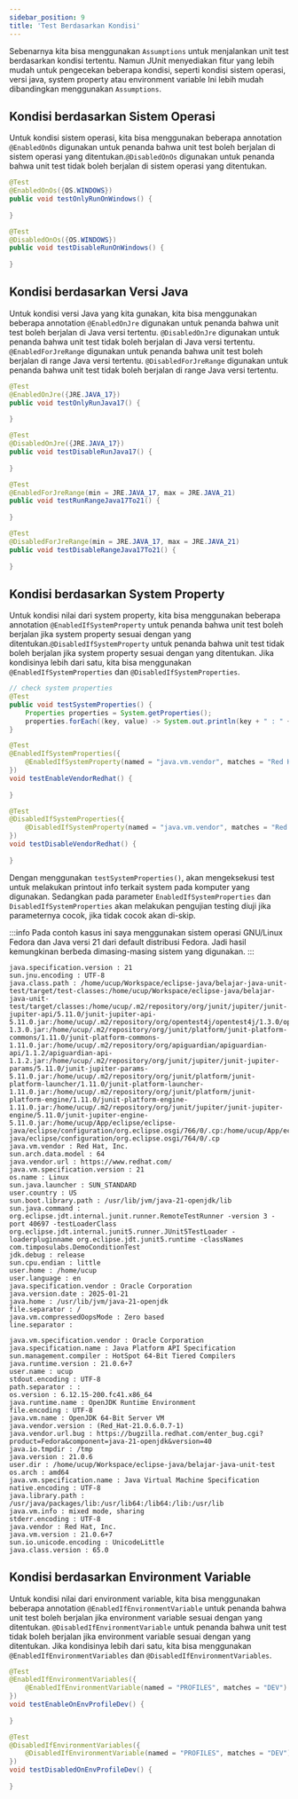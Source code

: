 ```yaml
---
sidebar_position: 9
title: 'Test Berdasarkan Kondisi'
---
```


Sebenarnya kita bisa menggunakan `Assumptions` untuk menjalankan unit test berdasarkan kondisi tertentu. Namun JUnit menyediakan fitur yang lebih mudah untuk pengecekan beberapa kondisi, seperti kondisi sistem operasi, versi java, system property atau environment variable
Ini lebih mudah  dibandingkan menggunakan `Assumptions`.

## Kondisi berdasarkan Sistem Operasi

Untuk kondisi sistem operasi, kita bisa menggunakan beberapa annotation `@EnabledOnOs` digunakan untuk penanda bahwa unit test boleh berjalan di sistem operasi yang ditentukan.`@DisabledOnOs` digunakan untuk penanda bahwa unit test tidak boleh berjalan di sistem operasi yang ditentukan.

```java
@Test
@EnabledOnOs({OS.WINDOWS})
public void testOnlyRunOnWindows() {
    
}

@Test
@DisabledOnOs({OS.WINDOWS})
public void testDisableRunOnWindows() {
    
}
```

## Kondisi berdasarkan Versi Java

Untuk kondisi versi Java yang kita gunakan, kita bisa  menggunakan beberapa annotation `@EnabledOnJre` digunakan untuk penanda bahwa unit test boleh berjalan di Java versi tertentu.
`@DisabledOnJre` digunakan untuk penanda bahwa unit test tidak boleh berjalan di Java versi tertentu. `@EnabledForJreRange` digunakan untuk penanda bahwa unit test boleh berjalan di range Java versi tertentu. `@DisabledForJreRange` digunakan untuk penanda bahwa unit test tidak boleh berjalan di range Java versi tertentu.

```java
@Test
@EnabledOnJre({JRE.JAVA_17})
public void testOnlyRunJava17() {
    
}

@Test
@DisabledOnJre({JRE.JAVA_17})
public void testDisableRunJava17() {
    
}

@Test
@EnabledForJreRange(min = JRE.JAVA_17, max = JRE.JAVA_21)
public void testRunRangeJava17To21() {
    
}

@Test
@DisabledForJreRange(min = JRE.JAVA_17, max = JRE.JAVA_21)
public void testDisableRangeJava17To21() {
    
}
```

## Kondisi berdasarkan System Property

Untuk kondisi nilai dari system property, kita bisa menggunakan beberapa annotation `@EnabledIfSystemProperty` untuk penanda bahwa unit test boleh berjalan jika system property sesuai dengan yang ditentukan.`@DisabledIfSystemProperty` untuk penanda bahwa unit test tidak boleh berjalan jika system property sesuai dengan yang ditentukan. Jika kondisinya lebih dari satu, kita bisa menggunakan `@EnabledIfSystemProperties` dan `@DisabledIfSystemProperties`.

```java
// check system properties
@Test
public void testSystemProperties() {
    Properties properties = System.getProperties();
    properties.forEach((key, value) -> System.out.println(key + " : " + value));
}

@Test
@EnabledIfSystemProperties({
    @EnabledIfSystemProperty(named = "java.vm.vendor", matches = "Red Hat, Inc.")
})
void testEnableVendorRedhat() {
    
}

@Test
@DisabledIfSystemProperties({
    @DisabledIfSystemProperty(named = "java.vm.vendor", matches = "Red Hat, Inc.")
})
void testDisableVendorRedhat() {
    
}
```

Dengan menggunakan `testSystemProperties()`, akan mengeksekusi test untuk melakukan printout info terkait system pada komputer yang digunakan. Sedangkan pada parameter `EnabledIfSystemProperties` dan `DisabledIfSystemProperties` akan melakukan pengujian testing diuji jika parameternya cocok, jika tidak cocok akan di-skip.

:::info
Pada contoh kasus ini saya menggunakan sistem operasi GNU/Linux Fedora dan Java versi 21 dari default distribusi Fedora. Jadi hasil kemungkinan berbeda dimasing-masing sistem yang digunakan.
:::

```
java.specification.version : 21
sun.jnu.encoding : UTF-8
java.class.path : /home/ucup/Workspace/eclipse-java/belajar-java-unit-test/target/test-classes:/home/ucup/Workspace/eclipse-java/belajar-java-unit-test/target/classes:/home/ucup/.m2/repository/org/junit/jupiter/junit-jupiter-api/5.11.0/junit-jupiter-api-5.11.0.jar:/home/ucup/.m2/repository/org/opentest4j/opentest4j/1.3.0/opentest4j-1.3.0.jar:/home/ucup/.m2/repository/org/junit/platform/junit-platform-commons/1.11.0/junit-platform-commons-1.11.0.jar:/home/ucup/.m2/repository/org/apiguardian/apiguardian-api/1.1.2/apiguardian-api-1.1.2.jar:/home/ucup/.m2/repository/org/junit/jupiter/junit-jupiter-params/5.11.0/junit-jupiter-params-5.11.0.jar:/home/ucup/.m2/repository/org/junit/platform/junit-platform-launcher/1.11.0/junit-platform-launcher-1.11.0.jar:/home/ucup/.m2/repository/org/junit/platform/junit-platform-engine/1.11.0/junit-platform-engine-1.11.0.jar:/home/ucup/.m2/repository/org/junit/jupiter/junit-jupiter-engine/5.11.0/junit-jupiter-engine-5.11.0.jar:/home/ucup/App/eclipse/eclipse-java/eclipse/configuration/org.eclipse.osgi/766/0/.cp:/home/ucup/App/eclipse/eclipse-java/eclipse/configuration/org.eclipse.osgi/764/0/.cp
java.vm.vendor : Red Hat, Inc.
sun.arch.data.model : 64
java.vendor.url : https://www.redhat.com/
java.vm.specification.version : 21
os.name : Linux
sun.java.launcher : SUN_STANDARD
user.country : US
sun.boot.library.path : /usr/lib/jvm/java-21-openjdk/lib
sun.java.command : org.eclipse.jdt.internal.junit.runner.RemoteTestRunner -version 3 -port 40697 -testLoaderClass org.eclipse.jdt.internal.junit5.runner.JUnit5TestLoader -loaderpluginname org.eclipse.jdt.junit5.runtime -classNames com.timposulabs.DemoConditionTest
jdk.debug : release
sun.cpu.endian : little
user.home : /home/ucup
user.language : en
java.specification.vendor : Oracle Corporation
java.version.date : 2025-01-21
java.home : /usr/lib/jvm/java-21-openjdk
file.separator : /
java.vm.compressedOopsMode : Zero based
line.separator : 

java.vm.specification.vendor : Oracle Corporation
java.specification.name : Java Platform API Specification
sun.management.compiler : HotSpot 64-Bit Tiered Compilers
java.runtime.version : 21.0.6+7
user.name : ucup
stdout.encoding : UTF-8
path.separator : :
os.version : 6.12.15-200.fc41.x86_64
java.runtime.name : OpenJDK Runtime Environment
file.encoding : UTF-8
java.vm.name : OpenJDK 64-Bit Server VM
java.vendor.version : (Red_Hat-21.0.6.0.7-1)
java.vendor.url.bug : https://bugzilla.redhat.com/enter_bug.cgi?product=Fedora&component=java-21-openjdk&version=40
java.io.tmpdir : /tmp
java.version : 21.0.6
user.dir : /home/ucup/Workspace/eclipse-java/belajar-java-unit-test
os.arch : amd64
java.vm.specification.name : Java Virtual Machine Specification
native.encoding : UTF-8
java.library.path : /usr/java/packages/lib:/usr/lib64:/lib64:/lib:/usr/lib
java.vm.info : mixed mode, sharing
stderr.encoding : UTF-8
java.vendor : Red Hat, Inc.
java.vm.version : 21.0.6+7
sun.io.unicode.encoding : UnicodeLittle
java.class.version : 65.0
```

## Kondisi berdasarkan Environment Variable

Untuk kondisi nilai dari environment variable, kita bisa menggunakan beberapa annotation
`@EnabledIfEnvironmentVariable` untuk penanda bahwa unit test boleh berjalan jika environment variable sesuai dengan yang ditentukan. `@DisabledIfEnvironmentVariable` untuk penanda bahwa unit test tidak boleh berjalan jika environment variable sesuai dengan yang ditentukan. Jika kondisinya lebih dari satu, kita bisa menggunakan `@EnabledIfEnvironmentVariables` dan `@DisabledIfEnvironmentVariables`.

```java
@Test
@EnabledIfEnvironmentVariables({
    @EnabledIfEnvironmentVariable(named = "PROFILES", matches = "DEV")
})
void testEnableOnEnvProfileDev() {
    
}

@Test
@DisabledIfEnvironmentVariables({
    @DisabledIfEnvironmentVariable(named = "PROFILES", matches = "DEV")
})
void testDisabledOnEnvProfileDev() {
    
}
```